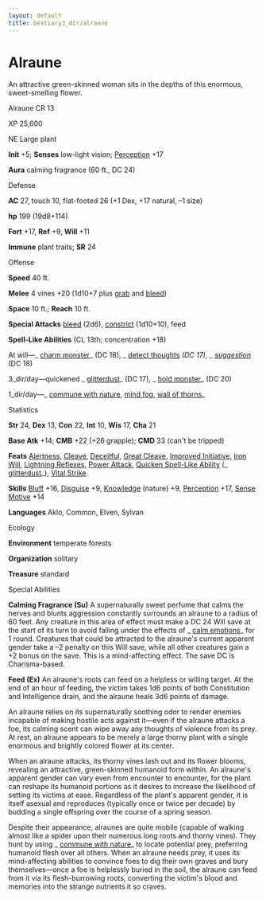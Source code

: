 ```yaml
---
layout: default
title: bestiary3_dir/alraune
---
```

# Alraune

An attractive green-skinned woman sits in the depths of this enormous, sweet-smelling flower.

Alraune CR 13

XP 25,600

NE Large plant

**Init** +5; **Senses** low-light vision; [Perception](../skills_dir/perception#_perception) +17

**Aura** calming fragrance (60 ft., DC 24)

Defense

**AC** 27, touch 10, flat-footed 26 (+1 Dex, +17 natural, –1 size)

**hp** 199 (19d8+114)

**Fort** +17, **Ref** +9, **Will** +11

**Immune** plant traits; **SR** 24

Offense

**Speed** 40 ft.

**Melee** 4 vines +20 (1d10+7 plus [grab](../monsters_dir/universalMonsterRules#_grab) and [bleed](../monsters_dir/universalMonsterRules#_bleed))

**Space** 10 ft.; **Reach** 10 ft.

**Special Attacks** [bleed](../monsters_dir/universalMonsterRules#_bleed) (2d6), [constrict](../monsters_dir/universalMonsterRules#_constrict) (1d10+10), feed

**Spell-Like Abilities** (CL 13th; concentration +18)

At will—_ [charm monster](../spells_dir/charmMonster#_charm-monster)_ (DC 18), _ [detect thoughts](../spells_dir/detectThoughts#_detect-thoughts) _(DC 17), _ [suggestion](../spells_dir/suggestion#_suggestion)_ (DC 18)

3_dir/day—quickened _ [glitterdust](../spells_dir/glitterdust#_glitterdust)_ (DC 17), _ [hold monster](../spells_dir/holdMonster#_hold-monster)_ (DC 20)

1_dir/day—_ [commune with nature](../spells_dir/communeWithNature#_commune-with-nature), [mind fog](../spells_dir/mindFog#_mind-fog), [wall of thorns](../spells_dir/wallOfThorns#_wall-of-thorns)_

Statistics

**Str** 24, **Dex** 13, **Con** 22, **Int** 10, **Wis** 17, **Cha** 21

**Base Atk** +14; **CMB** +22 (+26 grapple); **CMD** 33 (can't be tripped)

**Feats** [Alertness](../feats#_alertness), [Cleave](../feats#_cleave), [Deceitful](../feats#_deceitful), [Great Cleave](../feats#_great-cleave), [Improved Initiative](../feats#_improved-initiative), [Iron Will](../feats#_iron-will), [Lightning Reflexes](../feats#_lightning-reflexes), [Power Attack](../feats#_power-attack), [Quicken Spell-Like Ability](../monsters_dir/monsterFeats#_quicken-spell-like-ability) (_ [glitterdust](../spells_dir/glitterdust#_glitterdust)_), [Vital Strike](../feats#_vital-strike)

**Skills** [Bluff](../skills_dir/bluff#_bluff) +16, [Disguise](../skills_dir/disguise#_disguise) +9, [Knowledge](../skills_dir/knowledge#_knowledge) (nature) +9, [Perception](../skills_dir/perception#_perception) +17, [Sense Motive](../skills_dir/senseMotive#_sense-motive) +14

**Languages** Aklo, Common, Elven, Sylvan

Ecology

**Environment** temperate forests

**Organization** solitary

**Treasure** standard

Special Abilities

**Calming Fragrance (Su)** A supernaturally sweet perfume that calms the nerves and blunts aggression constantly surrounds an alraune to a radius of 60 feet. Any creature in this area of effect must make a DC 24 Will save at the start of its turn to avoid falling under the effects of _ [calm emotions](../spells_dir/calmEmotions#_calm-emotions)_ for 1 round. Creatures that could be attracted to the alraune's current apparent gender take a –2 penalty on this Will save, while all other creatures gain a +2 bonus on the save. This is a mind-affecting effect. The save DC is Charisma-based.

**Feed (Ex)** An alraune's roots can feed on a helpless or willing target. At the end of an hour of feeding, the victim takes 1d6 points of both Constitution and Intelligence drain, and the alraune heals 3d6 points of damage.

An alraune relies on its supernaturally soothing odor to render enemies incapable of making hostile acts against it—even if the alraune attacks a foe, its calming scent can wipe away any thoughts of violence from its prey. At rest, an alraune appears to be merely a large thorny plant with a single enormous and brightly colored flower at its center.

When an alraune attacks, its thorny vines lash out and its flower blooms, revealing an attractive, green-skinned humanoid form within. An alraune's apparent gender can vary even from encounter to encounter, for the plant can reshape its humanoid portions as it desires to increase the likelihood of setting its victims at ease. Regardless of the plant's apparent gender, it is itself asexual and reproduces (typically once or twice per decade) by budding a single offspring over the course of a spring season.

Despite their appearance, alraunes are quite mobile (capable of walking almost like a spider upon their numerous long roots and thorny vines). They hunt by using _ [commune with nature](../spells_dir/communeWithNature#_commune-with-nature)_ to locate potential prey, preferring humanoid flesh over all others. When an alraune needs prey, it uses its mind-affecting abilities to convince foes to dig their own graves and bury themselves—once a foe is helplessly buried in the soil, the alraune can feed from it via its flesh-burrowing roots, converting the victim's blood and memories into the strange nutrients it so craves.

